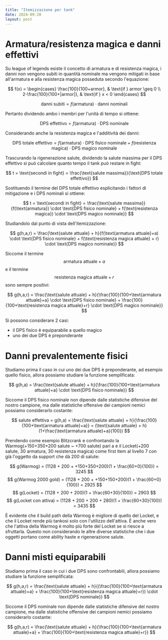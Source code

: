 ```yaml
---
title: "Itemizzazione per tank"
date: 2024-09-20
layout: post
---
```


# Armatura/resistenza magica e danni effettivi

Su league of legends esiste il concetto di armatura e di resistenza magica, i danni non vengono subiti in quantità nominale ma vengono mitigati in base all'armatura e alla resistenza magica posseduta secondo l'equazione:

$$
f(x) = 
\begin{cases} 
    \frac{100}{100+armor}, & \text{if } armor \geq 0 \\
    2-\frac{100}{100+|armor|}, & \text{if } x < 0 
\end{cases}
$$

$$
\text{danni subiti} = f(\text{armatura}) \cdot \text{danni nominali}
$$

Pertanto dividendo ambo i membri per l'unità di tempo si ottiene:

$$
\text{DPS effettivo} = f(\text{armatura}) \cdot \text{DPS nominale}
$$

Considerando anche la resistenza magica e l'additività dei danni:

$$
\text{DPS totale effettivo} = f(\text{armatura}) \cdot \text{DPS fisico nominale} + f(\text{resistenza magica}) \cdot \text{DPS magico nominale}
$$

Trascurando la rigenerazione salute, dividendo la salute massima per il DPS effettivo si può calcolare quanto tempo il tank può restare in fight:

$$
t = \text{secondi in fight} = \frac{\text{salute massima}}{\text{DPS totale effettivo}}
$$

Sostituendo il termine del DPS totale effettivo esplicitando i fattori di mitigazione e i DPS nominali si ottiene:

$$
t = \text{secondi in fight} = \frac{\text{salute massima}}{f(\text{armatura}) \cdot \text{DPS fisico nominale} + f(\text{resistenza magica}) \cdot \text{DPS magico nominale}}
$$

Studiandolo dal punto di vista dell'itemizzazione:

$$
g(h,a,r) = \frac{\text{salute attuale} + h}{f(\text{armatura attuale}+a) \cdot \text{DPS fisico nominale} + f(\text{resistenza magica attuale} + r) \cdot \text{DPS magico nominale}}
$$

Siccome il termine $$\text{armatura attuale}+a$$ e il termine $$\text{resistenza magica attuale}+r$$ sono sempre positivi:

$$
g(h,a,r) = \frac{\text{salute attuale} + h}{\frac{100}{100+\text{armatura attuale}+a} \cdot \text{DPS fisico nominale} + \frac{100}{100+\text{resistenza magica attuale}+r} \cdot \text{DPS magico nominale}}
$$

Si possono considerare 2 casi:
- il DPS fisico è equiparabile a quello magico
- uno dei due DPS è preponderante

# Danni prevalentemente fisici

Studiamo prima il caso in cui uno dei due DPS è preponderante, ad esempio quello fisico, allora possiamo studiare la funzione semplificata:

$$
g(h,a) = \frac{\text{salute attuale} + h}{\frac{100}{100+\text{armatura attuale}+a} \cdot \text{DPS fisico nominale}}
$$

Siccome il DPS fisico nominale non dipende dalle statistiche difensive del nostro campione, ma dalle statistiche offensive dei campioni nemici possiamo considerarlo costante:

$$
salute effettiva = g(h,a) = \frac{\text{salute attuale} + h}{\frac{100}{100+\text{armatura attuale}+a}} = (\text{salute attuale} + h)(1+\frac{\text{armatura attuale}+a}{100})
$$

Prendendo come esempio Blitzcrank e confrontando la Warmog(+150+350+200 salute ~ +700 salute) pari a  e il Locket(+200 salute, 30 armatura, 30 resistenza magica) come first item al livello 7 con già l'oggetto da support che dà 200 di salute:

$$
g(Warmog) = (1128 + 200 + +150+350+200)(1 + \frac{60+0}{100}) = 3245
$$
$$
g(Warmog 2000 gold) = (1128 + 200 + +150+150+200)(1 + \frac{60+0}{100}) = 2925
$$
$$
g(Locket) = (1128 + 200 + 200)(1 + \frac{60+30}{100}) = 2903
$$
$$
g(Locket con attiva) = (1128 + 200 + 200 + 280)(1 + \frac{60+30}{100}) = 3435
$$

È evidente che il build path della Warmog è migliore di quello del Locket, e che il Locket rende più tankosi solo con l'utilizzo dell'attiva. È anche vero che l'attiva della Warmog è molto più forte del Locket se si riesce a sfruttarla. Questo non considerando le altre diverse statistiche che i due oggetti portano come ability haste e rigenerazione salute.

# Danni misti equiparabili

Studiamo prima il caso in cui i due DPS sono confrontabili, allora possiamo studiare la funzione semplificata:

$$
g(h,a,r) = \frac{\text{salute attuale} + h}{(\frac{100}{100+\text{armatura attuale}+a} + \frac{100}{100+\text{resistenza magica attuale}+r}) \cdot \text{DPS nominale}}
$$

Siccome il DPS nominale non dipende dalle statistiche difensive del nostro campione, ma dalle statistiche offensive dei campioni nemici possiamo considerarlo costante:

$$
g(h,a,r) = \frac{\text{salute attuale} + h}{\frac{100}{100+\text{armatura attuale}+a} + \frac{100}{100+\text{resistenza magica attuale}+r}}
$$

